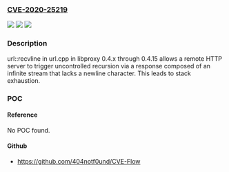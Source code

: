 ### [CVE-2020-25219](https://cve.mitre.org/cgi-bin/cvename.cgi?name=CVE-2020-25219)
![](https://img.shields.io/static/v1?label=Product&message=n%2Fa&color=blue)
![](https://img.shields.io/static/v1?label=Version&message=n%2Fa&color=blue)
![](https://img.shields.io/static/v1?label=Vulnerability&message=n%2Fa&color=brighgreen)

### Description

url::recvline in url.cpp in libproxy 0.4.x through 0.4.15 allows a remote HTTP server to trigger uncontrolled recursion via a response composed of an infinite stream that lacks a newline character. This leads to stack exhaustion.

### POC

#### Reference
No POC found.

#### Github
- https://github.com/404notf0und/CVE-Flow

